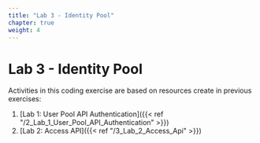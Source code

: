 ```yaml
---
title: "Lab 3 - Identity Pool"
chapter: true
weight: 4
---
```


# Lab 3 - Identity Pool
Activities in this coding exercise are based on resources create in previous exercises:

1. [Lab 1: User Pool API Authentication]({{< ref "/2_Lab_1_User_Pool_API_Authentication" >}})
2. [Lab 2: Access API]({{< ref "/3_Lab_2_Access_Api" >}})